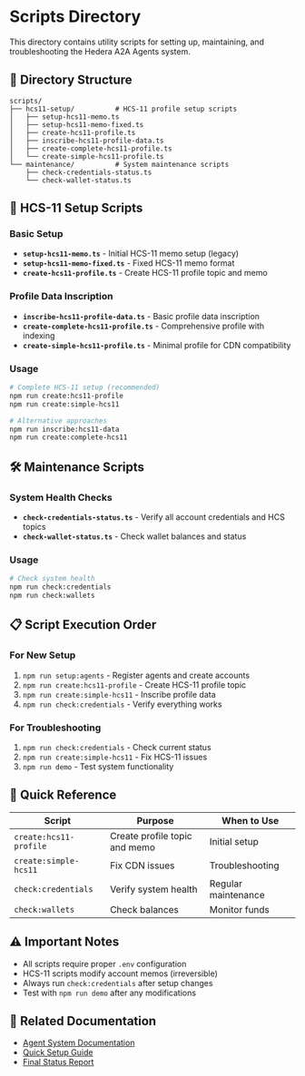 # Scripts Directory

This directory contains utility scripts for setting up, maintaining, and troubleshooting the Hedera A2A Agents system.

## 📁 Directory Structure

```
scripts/
├── hcs11-setup/          # HCS-11 profile setup scripts
│   ├── setup-hcs11-memo.ts
│   ├── setup-hcs11-memo-fixed.ts
│   ├── create-hcs11-profile.ts
│   ├── inscribe-hcs11-profile-data.ts
│   ├── create-complete-hcs11-profile.ts
│   └── create-simple-hcs11-profile.ts
└── maintenance/          # System maintenance scripts
    ├── check-credentials-status.ts
    └── check-wallet-status.ts
```

## 🔧 HCS-11 Setup Scripts

### Basic Setup
- **`setup-hcs11-memo.ts`** - Initial HCS-11 memo setup (legacy)
- **`setup-hcs11-memo-fixed.ts`** - Fixed HCS-11 memo format
- **`create-hcs11-profile.ts`** - Create HCS-11 profile topic and memo

### Profile Data Inscription
- **`inscribe-hcs11-profile-data.ts`** - Basic profile data inscription
- **`create-complete-hcs11-profile.ts`** - Comprehensive profile with indexing
- **`create-simple-hcs11-profile.ts`** - Minimal profile for CDN compatibility

### Usage
```bash
# Complete HCS-11 setup (recommended)
npm run create:hcs11-profile
npm run create:simple-hcs11

# Alternative approaches
npm run inscribe:hcs11-data
npm run create:complete-hcs11
```

## 🛠️ Maintenance Scripts

### System Health Checks
- **`check-credentials-status.ts`** - Verify all account credentials and HCS topics
- **`check-wallet-status.ts`** - Check wallet balances and status

### Usage
```bash
# Check system health
npm run check:credentials
npm run check:wallets
```

## 📋 Script Execution Order

### For New Setup
1. `npm run setup:agents` - Register agents and create accounts
2. `npm run create:hcs11-profile` - Create HCS-11 profile topic
3. `npm run create:simple-hcs11` - Inscribe profile data
4. `npm run check:credentials` - Verify everything works

### For Troubleshooting
1. `npm run check:credentials` - Check current status
2. `npm run create:simple-hcs11` - Fix HCS-11 issues
3. `npm run demo` - Test system functionality

## 🎯 Quick Reference

| Script | Purpose | When to Use |
|--------|---------|-------------|
| `create:hcs11-profile` | Create profile topic and memo | Initial setup |
| `create:simple-hcs11` | Fix CDN issues | Troubleshooting |
| `check:credentials` | Verify system health | Regular maintenance |
| `check:wallets` | Check balances | Monitor funds |

## ⚠️ Important Notes

- All scripts require proper `.env` configuration
- HCS-11 scripts modify account memos (irreversible)
- Always run `check:credentials` after setup changes
- Test with `npm run demo` after any modifications

## 🔗 Related Documentation

- [Agent System Documentation](../docs/AGENT_SYSTEM_DOCUMENTATION.md)
- [Quick Setup Guide](../docs/QUICK_SETUP_GUIDE.md)
- [Final Status Report](../docs/FINAL_STATUS_REPORT.md)
